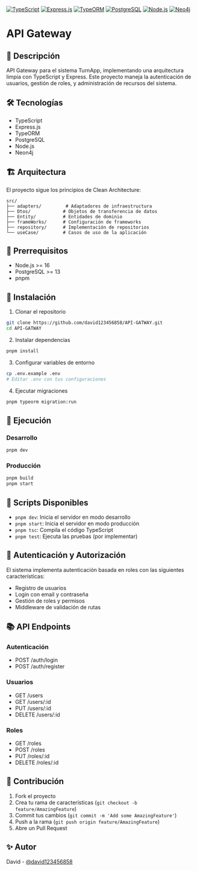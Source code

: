 [![TypeScript](https://img.shields.io/badge/TypeScript-007ACC?style=for-the-badge&logo=typescript&logoColor=white)](https://www.typescriptlang.org/)
[![Express.js](https://img.shields.io/badge/Express.js-000000?style=for-the-badge&logo=express&logoColor=white)](https://expressjs.com/)
[![TypeORM](https://img.shields.io/badge/TypeORM-313131?style=for-the-badge&logo=typeorm&logoColor=white)](https://typeorm.io/)
[![PostgreSQL](https://img.shields.io/badge/PostgreSQL-336791?style=for-the-badge&logo=postgresql&logoColor=white)](https://www.postgresql.org/)
[![Node.js](https://img.shields.io/badge/Node.js-43853D?style=for-the-badge&logo=node.js&logoColor=white)](https://nodejs.org/)
[![Neo4j](https://img.shields.io/badge/Neo4j-0172B8?style=for-the-badge&logo=neo4j&logoColor=white)](https://neo4j.com/)

# API Gateway

## 🚀 Descripción
API Gateway para el sistema TurnApp, implementando una arquitectura limpia con TypeScript y Express. Este proyecto maneja la autenticación de usuarios, gestión de roles, y administración de recursos del sistema.

## 🛠 Tecnologías
- TypeScript
- Express.js
- TypeORM
- PostgreSQL
- Node.js
- Neon4j

## 🏗 Arquitectura
El proyecto sigue los principios de Clean Architecture:

```
src/
├── adapters/         # Adaptadores de infraestructura
├── Dtos/            # Objetos de transferencia de datos
├── Entity/          # Entidades de dominio
├── frameWorks/      # Configuración de frameworks
├── repository/      # Implementación de repositorios
└── useCase/         # Casos de uso de la aplicación
```

## 🚦 Prerrequisitos
- Node.js >= 16
- PostgreSQL >= 13
- pnpm

## 🔧 Instalación

1. Clonar el repositorio
```bash
git clone https://github.com/david123456858/API-GATWAY.git
cd API-GATWAY
```

2. Instalar dependencias
```bash
pnpm install
```

3. Configurar variables de entorno
```bash
cp .env.example .env
# Editar .env con tus configuraciones
```

4. Ejecutar migraciones
```bash
pnpm typeorm migration:run
```

## 🚀 Ejecución

### Desarrollo
```bash
pnpm dev
```

### Producción
```bash
pnpm build
pnpm start
```

## 📝 Scripts Disponibles

- `pnpm dev`: Inicia el servidor en modo desarrollo
- `pnpm start`: Inicia el servidor en modo producción
- `pnpm tsc`: Compila el código TypeScript
- `pnpm test`: Ejecuta las pruebas (por implementar)

## 🔐 Autenticación y Autorización

El sistema implementa autenticación basada en roles con las siguientes características:
- Registro de usuarios
- Login con email y contraseña
- Gestión de roles y permisos
- Middleware de validación de rutas

## 📚 API Endpoints

### Autenticación
- POST /auth/login
- POST /auth/register

### Usuarios
- GET /users
- GET /users/:id
- PUT /users/:id
- DELETE /users/:id

### Roles
- GET /roles
- POST /roles
- PUT /roles/:id
- DELETE /roles/:id

## 🤝 Contribución
1. Fork el proyecto
2. Crea tu rama de características (`git checkout -b feature/AmazingFeature`)
3. Commit tus cambios (`git commit -m 'Add some AmazingFeature'`)
4. Push a la rama (`git push origin feature/AmazingFeature`)
5. Abre un Pull Request


## ✨ Autor
David - [@david123456858](https://github.com/david123456858)
